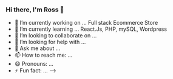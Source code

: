 ### Hi there, I'm Ross 👋


- 🔭 I’m currently working on ... Full stack Ecommerce Store
- 🌱 I’m currently learning ... React.Js, PHP, mySQL, Wordpress
- 👯 I’m looking to collaborate on ...
- 🤔 I’m looking for help with ...
- 💬 Ask me about ...
- 📫 How to reach me: ...
- 😄 Pronouns: ...
- ⚡ Fun fact: ...
-->
